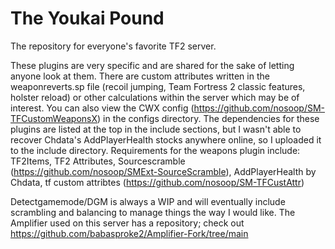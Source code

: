 # The Youkai Pound
The repository for everyone's favorite TF2 server.

These plugins are very specific and are shared for the sake of letting anyone look at them. There are custom attributes written in the weaponreverts.sp file (recoil jumping, Team Fortress 2 classic features, holster reload) or other calculations within the server which may be of interest. You can also view the CWX config (https://github.com/nosoop/SM-TFCustomWeaponsX) in the configs directory.
The dependencies for these plugins are listed at the top in the include sections, but I wasn't able to recover Chdata's AddPlayerHealth stocks anywhere online, so I uploaded it to the include directory.
Requirements for the weapons plugin include: TF2Items, TF2 Attributes, Sourcescramble (https://github.com/nosoop/SMExt-SourceScramble), AddPlayerHealth by Chdata, tf custom attribtes (https://github.com/nosoop/SM-TFCustAttr)

Detectgamemode/DGM is always a WIP and will eventually include scrambling and balancing to manage things the way I would like.
The Amplifier used on this server has a repository; check out https://github.com/babasproke2/Amplifier-Fork/tree/main
